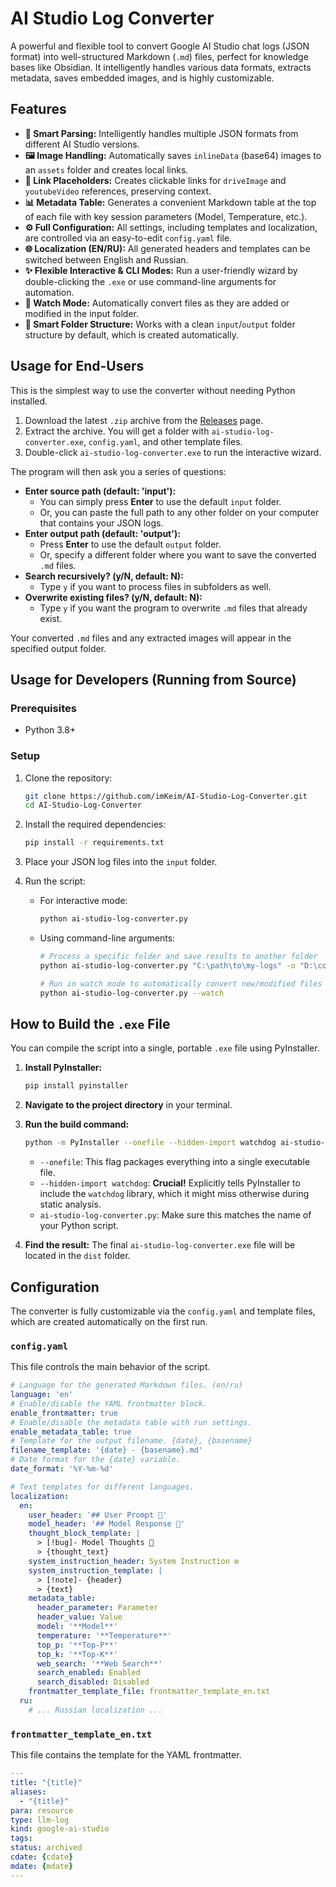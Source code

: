 # AI Studio Log Converter

A powerful and flexible tool to convert Google AI Studio chat logs (JSON format) into well-structured Markdown (`.md`) files, perfect for knowledge bases like Obsidian. It intelligently handles various data formats, extracts metadata, saves embedded images, and is highly customizable.

## Features

- **🤖 Smart Parsing:** Intelligently handles multiple JSON formats from different AI Studio versions.
- **🖼️ Image Handling:** Automatically saves `inlineData` (base64) images to an `assets` folder and creates local links.
- **🔗 Link Placeholders:** Creates clickable links for `driveImage` and `youtubeVideo` references, preserving context.
- **📊 Metadata Table:** Generates a convenient Markdown table at the top of each file with key session parameters (Model, Temperature, etc.).
- **⚙️ Full Configuration:** All settings, including templates and localization, are controlled via an easy-to-edit `config.yaml` file.
- **🌐 Localization (EN/RU):** All generated headers and templates can be switched between English and Russian.
- **✨ Flexible Interactive & CLI Modes:** Run a user-friendly wizard by double-clicking the `.exe` or use command-line arguments for automation.
- **👀 Watch Mode:** Automatically convert files as they are added or modified in the input folder.
- **📁 Smart Folder Structure:** Works with a clean `input`/`output` folder structure by default, which is created automatically.

## Usage for End-Users

This is the simplest way to use the converter without needing Python installed.

1.  Download the latest `.zip` archive from the [Releases](https://github.com/imKeim/AI-Studio-Log-Converter/releases) page.
2.  Extract the archive. You will get a folder with `ai-studio-log-converter.exe`, `config.yaml`, and other template files.
3.  Double-click `ai-studio-log-converter.exe` to run the interactive wizard.

The program will then ask you a series of questions:

-   **Enter source path (default: 'input'):**
    -   You can simply press **Enter** to use the default `input` folder.
    -   Or, you can paste the full path to any other folder on your computer that contains your JSON logs.
-   **Enter output path (default: 'output'):**
    -   Press **Enter** to use the default `output` folder.
    -   Or, specify a different folder where you want to save the converted `.md` files.
-   **Search recursively? (y/N, default: N):**
    -   Type `y` if you want to process files in subfolders as well.
-   **Overwrite existing files? (y/N, default: N):**
    -   Type `y` if you want the program to overwrite `.md` files that already exist.

Your converted `.md` files and any extracted images will appear in the specified output folder.

## Usage for Developers (Running from Source)

### Prerequisites
- Python 3.8+

### Setup
1.  Clone the repository:
    ```bash
    git clone https://github.com/imKeim/AI-Studio-Log-Converter.git
    cd AI-Studio-Log-Converter
    ```
2.  Install the required dependencies:
    ```bash
    pip install -r requirements.txt
    ```
3.  Place your JSON log files into the `input` folder.

4.  Run the script:
    *   For interactive mode:
        ```bash
        python ai-studio-log-converter.py
        ```
    *   Using command-line arguments:
        ```bash
        # Process a specific folder and save results to another folder
        python ai-studio-log-converter.py "C:\path\to\my-logs" -o "D:\converted-notes" -r --overwrite

        # Run in watch mode to automatically convert new/modified files in the 'input' folder
        python ai-studio-log-converter.py --watch
        ```

## How to Build the `.exe` File

You can compile the script into a single, portable `.exe` file using PyInstaller.

1.  **Install PyInstaller:**
    ```bash
    pip install pyinstaller
    ```

2.  **Navigate to the project directory** in your terminal.

3.  **Run the build command:**
    ```bash
    python -m PyInstaller --onefile --hidden-import watchdog ai-studio-log-converter.py
    ```
    *   `--onefile`: This flag packages everything into a single executable file.
    *   `--hidden-import watchdog`: **Crucial!** Explicitly tells PyInstaller to include the `watchdog` library, which it might miss otherwise during static analysis.
    *   `ai-studio-log-converter.py`: Make sure this matches the name of your Python script.

4.  **Find the result:** The final `ai-studio-log-converter.exe` file will be located in the `dist` folder.

## Configuration

The converter is fully customizable via the `config.yaml` and template files, which are created automatically on the first run.

### `config.yaml`

This file controls the main behavior of the script.

```yaml
# Language for the generated Markdown files. (en/ru)
language: 'en'
# Enable/disable the YAML frontmatter block.
enable_frontmatter: true
# Enable/disable the metadata table with run settings.
enable_metadata_table: true
# Template for the output filename. {date}, {basename}
filename_template: '{date} - {basename}.md'
# Date format for the {date} variable.
date_format: '%Y-%m-%d'

# Text templates for different languages.
localization:
  en:
    user_header: '## User Prompt 👤'
    model_header: '## Model Response 🤖'
    thought_block_template: |
      > [!bug]- Model Thoughts 🧠
      > {thought_text}
    system_instruction_header: System Instruction ⚙️
    system_instruction_template: |
      > [!note]- {header}
      > {text}
    metadata_table:
      header_parameter: Parameter
      header_value: Value
      model: '**Model**'
      temperature: '**Temperature**'
      top_p: '**Top-P**'
      top_k: '**Top-K**'
      web_search: '**Web Search**'
      search_enabled: Enabled
      search_disabled: Disabled
    frontmatter_template_file: frontmatter_template_en.txt
  ru:
    # ... Russian localization ...
```

### `frontmatter_template_en.txt`

This file contains the template for the YAML frontmatter.

```yaml
---
title: "{title}"
aliases:
  - "{title}"
para: resource
type: llm-log
kind: google-ai-studio
tags: 
status: archived
cdate: {cdate}
mdate: {mdate}
---
```